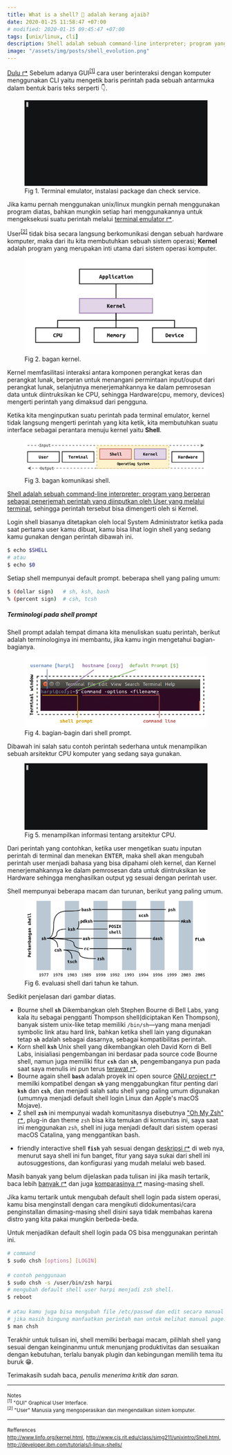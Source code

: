 ```yaml
---
title: What is a shell? 🐚 adalah kerang ajaib?
date: 2020-01-25 11:58:47 +07:00
# modified: 2020-01-15 09:45:47 +07:00
tags: [unix/linux, cli]
description: Shell adalah sebuah command-line interpreter; program yang berperan sebagai penerjemah perintah yang diinputkan oleh User yang melalui terminal, sehingga perintah tersebut bisa dimengerti oleh si Kernel.
image: "/assets/img/posts/shell_evolution.png"
---
```


<a href="http://www.youtube.com/watch?v=tc4ROCJYbm0&t=70" target="_blank" rel="noopener">Dulu ↱</a> Sebelum adanya GUI<sup>[[1]](#gui)</sup> cara user berinteraksi dengan komputer menggunakan CLI yaitu mengetik baris perintah pada sebuah antarmuka dalam bentuk baris teks serperti 👇.

<figure>
<img src="/assets/img/posts/terminal_nginx.gif" alt="installing nginx in ubuntu">
<figcaption>Fig 1. Terminal emulator, instalasi package dan check service.</figcaption>
</figure>

Jika kamu pernah menggunakan unix/linux mungkin pernah menggunakan program diatas, bahkan mungkin setiap hari menggunakannya untuk mengeksekusi suatu perintah melalui <a href="http://en.wikipedia.org/wiki/List_of_terminal_emulators" target="_blank" rel="noopener">terminal emulator ↱</a>.

User<sup>[[2]](#user)</sup> tidak bisa secara langsung berkomunikasi dengan sebuah hardware komputer, maka dari itu kita membutuhkan sebuah sistem operasi; **Kernel** adalah program yang merupakan inti utama dari sistem operasi komputer.

<figure>
<img src="/assets/img/posts/kernel.png" alt="kernel central of operating system">
<figcaption>Fig 2. bagan kernel.</figcaption>
</figure>

Kernel memfasilitasi interaksi antara komponen perangkat keras dan perangkat lunak, berperan untuk menangani permintaan input/ouput dari perangkat lunak, selanjutnya menerjemahkannya ke dalam pemrosesan data untuk diintruksikan ke CPU, sehingga Hardware(cpu, memory, devices) mengerti perintah yang dimaksud dari pengguna.

Ketika kita menginputkan suatu perintah pada terminal emulator, kernel tidak langsung mengerti perintah yang kita ketik, kita membutuhkan suatu interface sebagai perantara menuju kernel yaitu **Shell**.

<figure>
<img src="/assets/img/posts/shell.png" alt="shell">
<figcaption>Fig 3. bagan komunikasi shell.</figcaption>
</figure>

<u>Shell adalah sebuah command-line interpreter; program yang berperan sebagai penerjemah perintah yang diinputkan oleh User yang melalui terminal</u>, sehingga perintah tersebut bisa dimengerti oleh si Kernel.

Login shell biasanya ditetapkan oleh local System Administrator ketika pada saat pertama user kamu dibuat, kamu bisa lihat login shell yang sedang kamu gunakan dengan perintah dibawah ini.

```bash
$ echo $SHELL
# atau
$ echo $0
```

Setiap shell mempunyai default prompt. beberapa shell yang paling umum:

```bash
$ (dollar sign)   # sh, ksh, bash
% (percent sign)  # csh, tcsh
```

##### Terminologi pada shell prompt

Shell prompt adalah tempat dimana kita menuliskan suatu perintah, berikut adalah terminologinya ini membantu, jika kamu ingin mengetahui bagian-bagianya.

<figure>
<img src="/assets/img/posts/term_shell_prompt.png" alt="shell">
<figcaption>Fig 4. bagian-bagin dari shell prompt.</figcaption>
</figure>

Dibawah ini salah satu contoh perintah sederhana untuk menampilkan sebuah arsitektur CPU komputer yang sedang saya gunakan.

<figure>
<img src="/assets/img/posts/terminal_lscpu.gif" alt="installing nginx in ubuntu">
<figcaption>Fig 5. menampilkan informasi tentang arsitektur CPU.</figcaption>
</figure>

Dari perintah yang contohkan, ketika user mengetikan suatu inputan perintah di terminal dan menekan <kbd>ENTER</kbd>, maka shell akan mengubah perintah user menjadi bahasa yang bisa dipahami oleh kernel, dan Kernel menerjemahkannya ke dalam pemrosesan data untuk diintruksikan ke Hardware sehingga menghasilkan output yg sesuai dengan perintah user.

Shell mempunyai beberapa macam dan turunan, berikut yang paling umum.

<figure>
<img src="/assets/img/posts/shell_evolution.png" alt="shell evolution">
<figcaption>Fig 6. evaluasi shell dari tahun ke tahun.</figcaption>
</figure>

Sedikit penjelasan dari gambar diatas.

- Bourne shell **`sh`**
  Dikembangkan oleh Stephen Bourne di Bell Labs, yang kala itu sebagai pengganti Thompson shell(diciptakan Ken Thompson), banyak sistem unix-like tetap memiliki `/bin/sh`—yang mana menjadi symbolic link atau hard link, bahkan ketika shell lain yang digunakan tetap **`sh`** adalah sebagai dasarnya, sebagai kompatibilitas perintah.
- Korn shell **`ksh`** Unix shell yang dikembangkan oleh David Korn di Bell Labs,
  inisialiasi pengembangan ini berdasar pada source code Bourne shell, namun juga memiliki fitur **`csh`** dan **`sh`**, pengembanganya pun pada saat saya menulis ini pun terus <a href="http://github.com/att/ast" target="_blank" rel="noopener">terawat ↱</a>.
- Bourne again shell **`bash`**
  adalah proyek ini open source <a href="http://gnu.org/software/bash/" target="_blank" rel="noopener">GNU project ↱</a> memilki kompatibel dengan **`sh`** yang menggabungkan fitur penting dari **`ksh`** dan **`csh`**, dan menjadi salah satu shell yang paling umum digunakan (umumnya menjadi default shell login Linux dan Apple's macOS Mojave).
- Z shell **`zsh`** ini mempunyai wadah komunitasnya disebutnya <a href="http://ohmyz.sh/" target="_blank" rel="noopener">"Oh My Zsh" ↱</a>, plug-in dan theme `zsh` bisa kita temukan di komunitas ini, saya saat ini menggunakan `zsh`, shell ini juga menjadi default dari sistem operasi macOS Catalina, yang menggantikan bash.

* friendly interactive shell **`fish`**
  yah sesuai dengan <a href="http://fishshell.com/" target="_blank" rel="noopener">deskripsi ↱</a> di web nya, menurut saya shell ini fun banget, fitur yang saya sukai dari shell ini autosuggestions, dan konfigurasi yang mudah melalui web based.

Masih banyak yang belum dijelaskan pada tulisan ini jika masih tertarik, baca lebih <a href="http://en.wikipedia.org/wiki/List_of_command-line_interpreters#Operating_system_shells" target="_blank" rel="noopener">banyak ↱</a> dan juga <a href="http://en.wikipedia.org/wiki/Comparison_of_command_shells" target="_blank" rel="noopener">komparasinya ↱</a> masing-masing shell.

Jika kamu tertarik untuk mengubah default shell login pada sistem operasi, kamu bisa menginstall dengan cara mengikuti didokumentasi/cara penginstallan dimasing-masing shell disini saya tidak membahas karena distro yang kita pakai mungkin berbeda-beda.

Untuk menjadikan default shell login pada OS bisa menggunakan perintah ini.

```bash
# command
$ sudo chsh [options] [LOGIN]

# contoh penggunaan
$ sudo chsh -s /user/bin/zsh harpi
# mengubah default shell user harpi menjadi zsh shell.
$ reboot

# atau kamu juga bisa mengubah file /etc/passwd dan edit secara manual user shellnya.
# jika masih bingung manfaatkan perintah man untuk melihat manual page.
$ man chsh
```

Terakhir untuk tulisan ini, shell memilki berbagai macam, pilihlah shell yang sesuai dengan keinginanmu untuk menunjang produktivitas dan sesuaikan dengan kebutuhan, terlalu banyak plugin dan kebingungan memilih tema itu buruk 😁.

Terimakasih sudah baca, _penulis menerima kritik dan saran._

<hr>

<small>Notes</small><br>
<small id="gui"><sup>[1]</sup> "GUI" Graphical User Interface.</small><br>
<small id="user"><sup>[2]</sup> "User" Manusia yang mengoperasikan dan mengendalikan sistem komputer.</small><br>

<hr>

<small>Refferences</small><br>
<small>http://www.linfo.org/kernel.html</small>,
<small>http://www.cis.rit.edu/class/simg211/unixintro/Shell.html</small>,
<small>http://developer.ibm.com/tutorials/l-linux-shells/</small>
